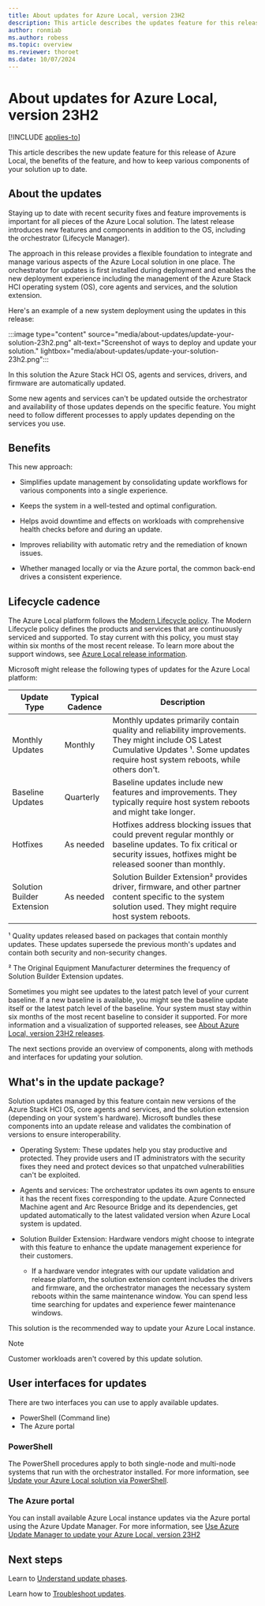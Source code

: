 ```yaml
---
title: About updates for Azure Local, version 23H2
description: This article describes the updates feature for this release, benefits, and how to keep various pieces of your Azure Local, version 23H2 solution up to date.
author: ronmiab
ms.author: robess
ms.topic: overview
ms.reviewer: thoroet
ms.date: 10/07/2024
---
```


# About updates for Azure Local, version 23H2

[!INCLUDE [applies-to](../../hci/includes/hci-applies-to-23h2.md)]

This article describes the new update feature for this release of Azure Local, the benefits of the feature, and how to keep various components of your solution up to date.

## About the updates

Staying up to date with recent security fixes and feature improvements is important for all pieces of the Azure Local solution. The latest release introduces new features and components in addition to the OS, including the orchestrator (Lifecycle Manager).

The approach in this release provides a flexible foundation to integrate and manage various aspects of the Azure Local solution in one place. The orchestrator for updates is first installed during deployment and enables the new deployment experience including the management of the Azure Stack HCI operating system (OS), core agents and services, and the solution extension.

Here's an example of a new system deployment using the updates in this release:

:::image type="content" source="media/about-updates/update-your-solution-23h2.png" alt-text="Screenshot of ways to deploy and update your solution." lightbox="media/about-updates/update-your-solution-23h2.png":::

In this solution the Azure Stack HCI OS, agents and services, drivers, and firmware are automatically updated.

Some new agents and services can't be updated outside the orchestrator and availability of those updates depends on the specific feature. You might need to follow different processes to apply updates depending on the services you use.

## Benefits

This new approach:

- Simplifies update management by consolidating update workflows for various components into a single experience.

- Keeps the system in a well-tested and optimal configuration.

- Helps avoid downtime and effects on workloads with comprehensive health checks before and during an update.

- Improves reliability with automatic retry and the remediation of known issues.

- Whether managed locally or via the Azure portal, the common back-end drives a consistent experience.

## Lifecycle cadence

The Azure Local platform follows the [Modern Lifecycle policy](/lifecycle/policies/modern). The Modern Lifecycle policy defines the products and services that are continuously serviced and supported. To stay current with this policy, you must stay within six months of the most recent release. To learn more about the support windows, see [Azure Local release information](/azure-stack/hci/release-information-23h2).

Microsoft might release the following types of updates for the Azure Local platform:

|Update Type |Typical Cadence  |Description |
|------------|-----------------|------------|
|Monthly Updates | Monthly |Monthly updates primarily contain quality and reliability improvements. They might include OS Latest Cumulative Updates ¹. Some updates require host system reboots, while others don't. |
|Baseline Updates |Quarterly |Baseline updates include new features and improvements. They typically require host system reboots and might take longer. |
|Hotfixes | As needed | Hotfixes address blocking issues that could prevent regular monthly or baseline updates. To fix critical or security issues, hotfixes might be released sooner than monthly.  |
|Solution Builder Extension | As needed | Solution Builder Extension² provides driver, firmware, and other partner content specific to the system solution used. They might require host system reboots. |

¹ Quality updates released based on packages that contain monthly updates. These updates supersede the previous month's updates and contain both security and non-security changes.

² The Original Equipment Manufacturer determines the frequency of Solution Builder Extension updates.

Sometimes you might see updates to the latest patch level of your current baseline. If a new baseline is available, you might see the baseline update itself or the latest patch level of the baseline. Your system must stay within six months of the most recent baseline to consider it supported. For more information and a visualization of supported releases, see [About Azure Local, version 23H2 releases](../release-information-23h2.md#about-azure-local-version-23h2-releases).

The next sections provide an overview of components, along with methods and interfaces for updating your solution.

## What's in the update package?

Solution updates managed by this feature contain new versions of the Azure Stack HCI OS, core agents and services, and the solution extension (depending on your system's hardware). Microsoft bundles these components into an update release and validates the combination of versions to ensure interoperability.

- Operating System: These updates help you stay productive and protected. They provide users and IT administrators with the security fixes they need and protect devices so that unpatched vulnerabilities can't be exploited.

- Agents and services: The orchestrator updates its own agents to ensure it has the recent fixes corresponding to the update. Azure Connected Machine agent and Arc Resource Bridge and its dependencies, get updated automatically to the latest validated version when Azure Local system is updated.

- Solution Builder Extension: Hardware vendors might choose to integrate with this feature to enhance the update management experience for their customers.

  - If a hardware vendor integrates with our update validation and release platform, the solution extension content includes the drivers and firmware, and the orchestrator manages the necessary system reboots within the same maintenance window. You can spend less time searching for updates and experience fewer maintenance windows.

This solution is the recommended way to update your Azure Local instance.

> [!NOTE]
> Customer workloads aren't covered by this update solution.

## User interfaces for updates

There are two interfaces you can use to apply available updates.

- PowerShell (Command line)
- The Azure portal

### PowerShell

The PowerShell procedures apply to both single-node and multi-node systems that run with the orchestrator installed. For more information, see [Update your Azure Local solution via PowerShell](update-via-powershell-23h2.md).

### The Azure portal

You can install available Azure Local instance updates via the Azure portal using the Azure Update Manager. For more information, see [Use Azure Update Manager to update your Azure Local, version 23H2](./azure-update-manager-23h2.md)

## Next steps

Learn to [Understand update phases](./update-phases-23h2.md).

Learn how to [Troubleshoot updates](./update-troubleshooting-23h2.md).
